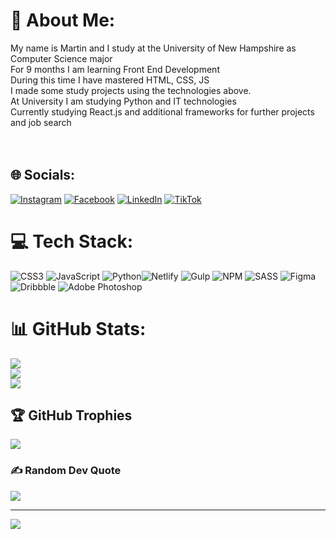 # 💫 About Me:
My name is Martin and I study at the University of New Hampshire as Computer Science major<br>For 9 months I am learning Front End Development<br>During this time I have mastered HTML, CSS, JS<br>I made some study projects using the technologies above.<br>At University I am studying Python and IT technologies<br>Currently studying React.js and additional frameworks for further projects and job search<br><br><br>


## 🌐 Socials:
[![Instagram](https://img.shields.io/badge/Instagram-%23E4405F.svg?logo=Instagram&logoColor=white)](https://instagram.com/martinyiss)
[![Facebook](https://img.shields.io/badge/Facebook-%231877F2.svg?logo=Facebook&logoColor=white)](https://www.facebook.com/profile.php?id=100083451677109) [![LinkedIn](https://img.shields.io/badge/LinkedIn-%230077B5.svg?logo=linkedin&logoColor=white)](https://www.linkedin.com/in/martin-babak-116850244/) [![TikTok](https://img.shields.io/badge/TikTok-%23000000.svg?logo=TikTok&logoColor=white)](https://tiktok.com/@martinyis) 

# 💻 Tech Stack:
![CSS3](https://img.shields.io/badge/css3-%231572B6.svg?style=for-the-badge&logo=css3&logoColor=white) ![JavaScript](https://img.shields.io/badge/javascript-%23323330.svg?style=for-the-badge&logo=javascript&logoColor=%23F7DF1E) ![Python](https://img.shields.io/badge/python-3670A0?style=for-the-badge&logo=python&logoColor=ffdd54)![Netlify](https://img.shields.io/badge/netlify-%23000000.svg?style=for-the-badge&logo=netlify&logoColor=#00C7B7)  ![Gulp](https://img.shields.io/badge/GULP-%23CF4647.svg?style=for-the-badge&logo=gulp&logoColor=white) ![NPM](https://img.shields.io/badge/NPM-%23000000.svg?style=for-the-badge&logo=npm&logoColor=white) ![SASS](https://img.shields.io/badge/SASS-hotpink.svg?style=for-the-badge&logo=SASS&logoColor=white) 	![Figma](https://img.shields.io/badge/figma-%23F24E1E.svg?style=for-the-badge&logo=figma&logoColor=white) ![Dribbble](https://img.shields.io/badge/Dribbble-EA4C89?style=for-the-badge&logo=dribbble&logoColor=white) ![Adobe Photoshop](https://img.shields.io/badge/adobephotoshop-%2331A8FF.svg?style=for-the-badge&logo=adobephotoshop&logoColor=white)
# 📊 GitHub Stats:
![](https://github-readme-stats.vercel.app/api?username=martinyis&theme=dark&hide_border=false&include_all_commits=false&count_private=false)<br/>
![](https://github-readme-streak-stats.herokuapp.com/?user=martinyis&theme=dark&hide_border=false)<br/>
![](https://github-readme-stats.vercel.app/api/top-langs/?username=martinyis&theme=dark&hide_border=false&include_all_commits=false&count_private=false&layout=compact)

## 🏆 GitHub Trophies
![](https://github-profile-trophy.vercel.app/?username=martinyis&theme=tokyonight&no-frame=false&no-bg=true&margin-w=4)

### ✍️ Random Dev Quote
![](https://quotes-github-readme.vercel.app/api?type=vetical&theme=tokyonight)

---
[![](https://visitcount.itsvg.in/api?id=martinyis&icon=6&color=6)](https://visitcount.itsvg.in)
